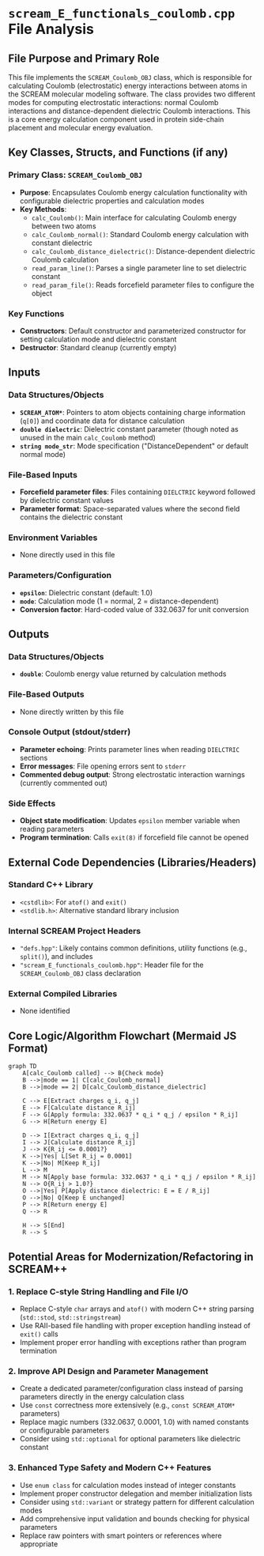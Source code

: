 # `scream_E_functionals_coulomb.cpp` File Analysis

## File Purpose and Primary Role

This file implements the `SCREAM_Coulomb_OBJ` class, which is responsible for calculating Coulomb (electrostatic) energy interactions between atoms in the SCREAM molecular modeling software. The class provides two different modes for computing electrostatic interactions: normal Coulomb interactions and distance-dependent dielectric Coulomb interactions. This is a core energy calculation component used in protein side-chain placement and molecular energy evaluation.

## Key Classes, Structs, and Functions (if any)

### Primary Class: `SCREAM_Coulomb_OBJ`

- **Purpose**: Encapsulates Coulomb energy calculation functionality with configurable dielectric properties and calculation modes
- **Key Methods**:
  - `calc_Coulomb()`: Main interface for calculating Coulomb energy between two atoms
  - `calc_Coulomb_normal()`: Standard Coulomb energy calculation with constant dielectric
  - `calc_Coulomb_distance_dielectric()`: Distance-dependent dielectric Coulomb calculation
  - `read_param_line()`: Parses a single parameter line to set dielectric constant
  - `read_param_file()`: Reads forcefield parameter files to configure the object

### Key Functions

- **Constructors**: Default constructor and parameterized constructor for setting calculation mode and dielectric constant
- **Destructor**: Standard cleanup (currently empty)

## Inputs

### Data Structures/Objects

- **`SCREAM_ATOM*`**: Pointers to atom objects containing charge information (`q[0]`) and coordinate data for distance calculation
- **`double dielectric`**: Dielectric constant parameter (though noted as unused in the main `calc_Coulomb` method)
- **`string mode_str`**: Mode specification ("DistanceDependent" or default normal mode)

### File-Based Inputs

- **Forcefield parameter files**: Files containing `DIELCTRIC` keyword followed by dielectric constant values
- **Parameter format**: Space-separated values where the second field contains the dielectric constant

### Environment Variables

- None directly used in this file

### Parameters/Configuration

- **`epsilon`**: Dielectric constant (default: 1.0)
- **`mode`**: Calculation mode (1 = normal, 2 = distance-dependent)
- **Conversion factor**: Hard-coded value of 332.0637 for unit conversion

## Outputs

### Data Structures/Objects

- **`double`**: Coulomb energy value returned by calculation methods

### File-Based Outputs

- None directly written by this file

### Console Output (stdout/stderr)

- **Parameter echoing**: Prints parameter lines when reading `DIELCTRIC` sections
- **Error messages**: File opening errors sent to `stderr`
- **Commented debug output**: Strong electrostatic interaction warnings (currently commented out)

### Side Effects

- **Object state modification**: Updates `epsilon` member variable when reading parameters
- **Program termination**: Calls `exit(8)` if forcefield file cannot be opened

## External Code Dependencies (Libraries/Headers)

### Standard C++ Library

- `<cstdlib>`: For `atof()` and `exit()`
- `<stdlib.h>`: Alternative standard library inclusion

### Internal SCREAM Project Headers

- `"defs.hpp"`: Likely contains common definitions, utility functions (e.g., `split()`), and includes
- `"scream_E_functionals_coulomb.hpp"`: Header file for the `SCREAM_Coulomb_OBJ` class declaration

### External Compiled Libraries

- None identified

## Core Logic/Algorithm Flowchart (Mermaid JS Format)

```mermaid
graph TD
    A[calc_Coulomb called] --> B{Check mode}
    B -->|mode == 1| C[calc_Coulomb_normal]
    B -->|mode == 2| D[calc_Coulomb_distance_dielectric]

    C --> E[Extract charges q_i, q_j]
    E --> F[Calculate distance R_ij]
    F --> G[Apply formula: 332.0637 * q_i * q_j / epsilon * R_ij]
    G --> H[Return energy E]

    D --> I[Extract charges q_i, q_j]
    I --> J[Calculate distance R_ij]
    J --> K{R_ij <= 0.0001?}
    K -->|Yes| L[Set R_ij = 0.0001]
    K -->|No| M[Keep R_ij]
    L --> M
    M --> N[Apply base formula: 332.0637 * q_i * q_j / epsilon * R_ij]
    N --> O{R_ij > 1.0?}
    O -->|Yes| P[Apply distance dielectric: E = E / R_ij]
    O -->|No| Q[Keep E unchanged]
    P --> R[Return energy E]
    Q --> R

    H --> S[End]
    R --> S
```

## Potential Areas for Modernization/Refactoring in SCREAM++

### 1. **Replace C-style String Handling and File I/O**

- Replace C-style `char` arrays and `atof()` with modern C++ string parsing (`std::stod`, `std::stringstream`)
- Use RAII-based file handling with proper exception handling instead of `exit()` calls
- Implement proper error handling with exceptions rather than program termination

### 2. **Improve API Design and Parameter Management**

- Create a dedicated parameter/configuration class instead of parsing parameters directly in the energy calculation class
- Use `const` correctness more extensively (e.g., `const SCREAM_ATOM*` parameters)
- Replace magic numbers (332.0637, 0.0001, 1.0) with named constants or configurable parameters
- Consider using `std::optional` for optional parameters like dielectric constant

### 3. **Enhanced Type Safety and Modern C++ Features**

- Use `enum class` for calculation modes instead of integer constants
- Implement proper constructor delegation and member initialization lists
- Consider using `std::variant` or strategy pattern for different calculation modes
- Add comprehensive input validation and bounds checking for physical parameters
- Replace raw pointers with smart pointers or references where appropriate
